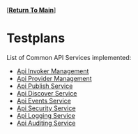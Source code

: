 [**[Return To Main]**]

# Testplans
List of Common API Services implemented:
* [Api Invoker Management](./api_invoker_management/README.md)
* [Api Provider Management](./api_provider_management/README.md)
* [Api Publish Service](./api_publish_service/README.md)
* [Api Discover Service](./api_discover_service/README.md)
* [Api Events Service](./api_events_service/README.md)
* [Api Security Service](./api_security_service/README.md)
* [Api Logging Service](./api_logging_service/README.md)
* [Api Auditing Service](./api_auditing_service/README.md)


 [Return To Main]: ../../README.md#test-plan-documentation
